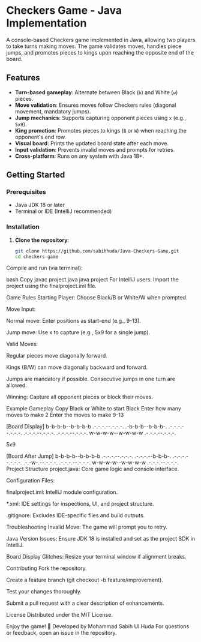 # Checkers Game - Java Implementation

A console-based Checkers game implemented in Java, allowing two players to take turns making moves. The game validates moves, handles piece jumps, and promotes pieces to kings upon reaching the opposite end of the board.

## Features
- **Turn-based gameplay**: Alternate between Black (`b`) and White (`w`) pieces.
- **Move validation**: Ensures moves follow Checkers rules (diagonal movement, mandatory jumps).
- **Jump mechanics**: Supports capturing opponent pieces using `x` (e.g., `5x9`).
- **King promotion**: Promotes pieces to kings (`B` or `W`) when reaching the opponent's end row.
- **Visual board**: Prints the updated board state after each move.
- **Input validation**: Prevents invalid moves and prompts for retries.
- **Cross-platform**: Runs on any system with Java 18+.

## Getting Started
### Prerequisites
- Java JDK 18 or later
- Terminal or IDE (IntelliJ recommended)

### Installation
1. **Clone the repository**:
   ```bash
   git clone https://github.com/sabihhuda/Java-Checkers-Game.git
   cd checkers-game
Compile and run (via terminal):

bash
Copy
javac project.java
java project
For IntelliJ users: Import the project using the finalproject.iml file.

Game Rules
Starting Player: Choose Black/B or White/W when prompted.

Move Input:

Normal move: Enter positions as start-end (e.g., 9-13).

Jump move: Use x to capture (e.g., 5x9 for a single jump).

Valid Moves:

Regular pieces move diagonally forward.

Kings (B/W) can move diagonally backward and forward.

Jumps are mandatory if possible. Consecutive jumps in one turn are allowed.

Winning: Capture all opponent pieces or block their moves.

Example Gameplay
Copy
Black or White to start
Black
Enter how many moves to make
2
Enter the moves to make
9-13

[Board Display]
        b-b-b-b--b-b-b-b       .-.-.-.--.-.-.-.
        .-b-b-b--b-b-b-.       .-.-.-.--.-.-.-.
        .-.-.-.--.-.-.-.       .-.-.-.--.-.-.-.
        w-w-w-w--w-w-w-w       .-.-.-.--.-.-.-.

5x9

[Board After Jump]
        b-b-b-b--b-b-b-b       .-.-.-.--.-.-.-.
        .-.-.-.--b-b-b-.       .-.-.-.--.-.-.-.
        .-.-w-.--.-.-.-.       .-.-.-.--.-.-.-.
        w-w-w-w--w-w-w-w       .-.-.-.--.-.-.-.
Project Structure
project.java: Core game logic and console interface.

Configuration Files:

finalproject.iml: IntelliJ module configuration.

*.xml: IDE settings for inspections, UI, and project structure.

.gitignore: Excludes IDE-specific files and build outputs.

Troubleshooting
Invalid Move: The game will prompt you to retry.

Java Version Issues: Ensure JDK 18 is installed and set as the project SDK in IntelliJ.

Board Display Glitches: Resize your terminal window if alignment breaks.

Contributing
Fork the repository.

Create a feature branch (git checkout -b feature/improvement).

Test your changes thoroughly.

Submit a pull request with a clear description of enhancements.

License
Distributed under the MIT License.

Enjoy the game! 🏁
Developed by Mohammad Sabih Ul Huda
For questions or feedback, open an issue in the repository.
